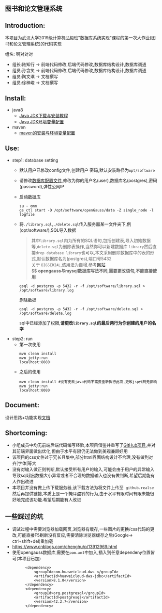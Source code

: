 图书和论文管理系统
---

## Introduction:

本项目为武汉大学2019级计算机弘毅班"数据库系统实现"课程的第一次大作业(图书和论文管理系统)的代码实现<br>

组名: 啊对对对<br>
- 组长:陆知行 -> 前端代码修改,后端代码修改,数据库结构设计,数据库调通
- 组员:孙含笑 -> 前端代码修改,后端代码修改,数据库结构设计,数据库调通
- 组员:陶文琪 -> 文档撰写
- 组员:徐梓峻 -> 文档撰写

## Install:
- java8
  - [Java JDK下载与安装教程](http://c.biancheng.net/view/1286.html)
  - [Java JDK环境变量配置](http://c.biancheng.net/view/1290.html)
- maven
  - [maven的安装与环境变量配置](http://c.biancheng.net/maven2/install-configure.html)


## Use:
- step1: database setting
  - 默认用户已修改config文件,创建用户 密码,默认安装路径为`opt/software`
  - 请修改[数据库配置文件](src\main\resources\db.properties),修改为你的用户名(user),数据库名(postgres),密码(password),弹性公网IP
  - 启动数据库
    ```shell
    su - omm
    gs_ctl start -D /opt/software/openGauss/data -Z single_node -l logfile
    ```
  - 将`./library.sql`,`./delete.sql`传入服务器某一文件夹下,例(opt/software/),SQL导入数据
    >其中`library.sql`内为所有的SQL语句,包括创建表,导入初始数据等,`delete.sql`为删除表操作,当然你可以新建数据库 `library`然后直接`drop database library`也可以,本文采用删除数据库中的表的形式,默认数据库名为(postgres),端口号5432<br>
    >关于 `BIGSERIAL`,该用法为自增,参考[网站](https://www.w3cschool.cn/qysrc/qysrc-6ea8376f.html)<br>$$
    >**opengauss与mysql数据库写法不同,需要更改语句,不能直接使用**<br>  

    ```shell
    gsql -d postgres -p 5432 -r -f /opt/software/library.sql > /opt/software/library.log
    ```
    删除数据
    ```shell
    gsql -d postgres -p 5432 -r -f /opt/software/delete.sql > /opt/software/delete.log
    ```
    sql中已经添加了权限,**请更改`library.sql`的最后两行为你创建的用户的名字**
- step2: run
  - 第一次使用
    ```shell
    mvn clean install
    mvn jetty:run
    localhost:8080
    ```
  - 之后的使用
    ```shell
    mvn clean install #没有更改java代码不需要重新执行此项,更改jsp代码无影响
    mvn jetty:run
    localhost:8080
    ```
## Document: 
设计思路+功能实现[文档](./Document.md)

## Shortcoming:
- 小组成员中均无前端后端代码编写经验,本项目借鉴并重写了[GitHub项目](https://github.com/zhanghuanhao/LibrarySystem),并对其前端界面做出优化,但由于水平有限仍无法做到美观兼顾好用
- 该项目的css文件过于冗长且集中,部分html界面结构设计不合理,没有做到对齐|字体|等大
- 没有对输入做正则判断,默认接受所有用户的输入,可能会由于用户的异常输入导致sql超出数据大小异常或者不合理的数据输入也没有做判断,希望后期能有人作出改进
- 本项目并没有做上传下载服务器,该下载方法为将文件上传至` github.realse`然后再提供链接,本质上是一个掩耳盗铃的行为,由于水平有限时间有限未能很好地完成该功能.希望后期能有人改进

## 一些踩过的坑
- 调试过程中需要浏览器加载网页,浏览器有缓存,一些图片的更换/css代码的更改,可能直接F5刷新没有反应,需要清除浏览器缓存之后(Google-> ctrl+shift+del)重加载
- https://www.cnblogs.com/chenghu/p/13912969.html
- 使用opengauss数据库,需要在`pom.xml`中加入,插入到任意dependeny位置皆可(本项目已加)
  ```shell
        <dependency>
            <groupId>com.huaweicloud.dws </groupId>
            <artifactId>huaweicloud-dws-jdbc</artifactId>
            <version>8.1.0</version> 
        </dependency>
        <dependency>
            <groupId>org.postgresql</groupId>
            <artifactId>postgresql</artifactId>
            <version>42.2.7</version>
        </dependency>
  ```

